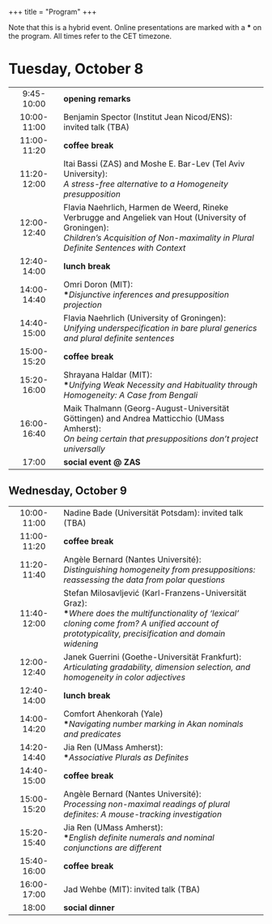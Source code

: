 +++
title = "Program"
+++

<p>Note that this is a hybrid event. Online presentations are marked
with a <strong>*</strong> on the program. All times refer to the CET timezone.</p>
<h1>Tuesday, October 8</h1>
<table>
<colgroup>
<col />
<col style="width: 80%" />
</colgroup>
<tbody>
<tr>
<td style="text-align: center;">9:45-10:00</th>
<td style="text-align: left;"><strong>opening remarks</strong></th>
</tr>
<tr>
<td style="text-align: center;">10:00-11:00</td>
<td style="text-align: left;">Benjamin Spector (Institut Jean
Nicod/ENS): invited talk (TBA)</td>
</tr>
<tr>
<td style="text-align: center;">11:00-11:20</td>
<td style="text-align: left;"><strong>coffee break</strong></td>
</tr>
<tr>
<td style="text-align: center;">11:20-12:00</td>
<td style="text-align: left;">Itai Bassi (ZAS) and Moshe E. Bar-Lev (Tel
Aviv University): 
<br><em>A stress-free alternative to a Homogeneity
presupposition</em>
</td>
</tr>
<tr>
<td style="text-align: center;">12:00-12:40</td>
<td style="text-align: left;">Flavia Naehrlich, Harmen de Weerd, Rineke
Verbrugge and Angeliek van Hout (University of Groningen):
<br><em>Children’s Acquisition of Non-maximality in Plural Definite
Sentences with Context</em></td>
</tr>
<tr>
<td style="text-align: center;">12:40-14:00</td>
<td style="text-align: left;"><strong>lunch break</strong></td>
</tr>
<tr>
<td style="text-align: center;">14:00-14:40</td>
<td style="text-align: left;">Omri Doron (MIT):<br>
<strong>*</strong><em>Disjunctive inferences and presupposition
projection</em></td>
</tr>
<tr>
<td style="text-align: center;">14:40-15:00</td>
<td style="text-align: left;">Flavia Naehrlich (University of
Groningen): <br><em>Unifying underspecification in bare plural generics and
plural definite sentences</em></td>
</tr>
<tr>
<td style="text-align: center;">15:00-15:20</td>
<td style="text-align: left;"><strong>coffee break</strong></td>
</tr>
<tr>
<td style="text-align: center;">15:20-16:00</td>
<td style="text-align: left;">Shrayana Haldar (MIT):
<br><strong>*</strong><em>Unifying Weak Necessity and Habituality through
Homogeneity: A Case from Bengali</em></td>
</tr>
<tr>
<td style="text-align: center;">16:00-16:40</td>
<td style="text-align: left;">Maik Thalmann (Georg-August-Universität
Göttingen) and Andrea Matticchio (UMass Amherst): <br><em>On being certain
that presuppositions don’t project universally</em></td>
</tr>
<tr>
<td style="text-align: center;">17:00</td>
<td style="text-align: left;"><strong>social event @ ZAS</strong></td>
</tr>
</tbody>
</table>
<h2>Wednesday, October 9</h2>
<table>
<colgroup>
<col />
<col style="width: 80%" />
</colgroup>
<tbody>
<tr>
<td style="text-align: center;">10:00-11:00</th>
<td style="text-align: left;">Nadine Bade (Universität Potsdam): invited
talk (TBA)</th>
</tr>
<tr>
<td style="text-align: center;">11:00-11:20</td>
<td style="text-align: left;"><strong>coffee break</strong></td>
</tr>
<tr>
<td style="text-align: center;">11:20-11:40</td>
<td style="text-align: left;">Angèle Bernard (Nantes Université):
<br><em>Distinguishing homogeneity from presuppositions: reassessing the
data from polar questions</em></td>
</tr>
<tr>
<td style="text-align: center;">11:40-12:00</td>
<td style="text-align: left;">Stefan Milosavljević
(Karl-Franzens-Universität Graz): <br><strong>*</strong><em>Where does the multifunctionality of ‘lexical’ cloning come from? A unified account of prototypicality, precisification and domain widening</em></td>
</tr>
<tr>
<td style="text-align: center;">12:00-12:40</td>
<td style="text-align: left;">Janek Guerrini (Goethe-Universität
Frankfurt): <br><em>Articulating gradability, dimension selection, and
homogeneity in color adjectives</em></td>
</tr>
<tr>
<td style="text-align: center;">12:40-14:00</td>
<td style="text-align: left;"><strong>lunch break</strong></td>
</tr>
<tr>
<td style="text-align: center;">14:00-14:20</td>
<td style="text-align: left;">Comfort Ahenkorah (Yale)
<br><strong>*</strong><em>Navigating number marking in Akan nominals and
predicates</em></td>
</tr>
<tr>
<td style="text-align: center;">14:20-14:40</td>
<td style="text-align: left;">Jia Ren (UMass Amherst):
<br><strong>*</strong><em>Associative Plurals as Definites</em></td>
</tr>
<tr>
<td style="text-align: center;">14:40-15:00</td>
<td style="text-align: left;"><strong>coffee break</strong></td>
</tr>
<tr>
<td style="text-align: center;">15:00-15:20</td>
<td style="text-align: left;">Angèle Bernard (Nantes Université):
<br><em>Processing non-maximal readings of plural definites: A
mouse-tracking investigation</em></td>
</tr>
<tr>
<td style="text-align: center;">15:20-15:40</td>
<td style="text-align: left;">Jia Ren (UMass Amherst):
<br><strong>*</strong><em>English definite numerals and nominal conjunctions
are different</em></td>
</tr>
<tr>
<td style="text-align: center;">15:40-16:00</td>
<td style="text-align: left;"><strong>coffee break</strong></td>
</tr>
<tr>
<td style="text-align: center;">16:00-17:00</td>
<td style="text-align: left;">Jad Wehbe (MIT): invited talk (TBA)</td>
</tr>
<tr>
<td style="text-align: center;">18:00</td>
<td style="text-align: left;"><strong>social dinner</strong></td>
</tr>
</tbody>
</table>
